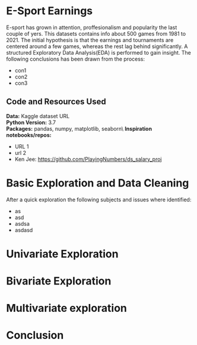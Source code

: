 # E-Sport Earnings
E-sport has grown in attention, proffesionalism and popularity the last couple of yers. This datasets contains info about 500 games from 1981 to 2021. The initial hypothesis is that the earnings and tournaments are centered around a few games, whereas the rest lag behind significantly. A structured Exploratory Data Analysis(EDA) is performed to gain insight. The following conclusions has been drawn from the process:
  * con1
  * con2
  * con3

## Code and Resources Used
**Data:** Kaggle dataset URL\
**Python Version:** 3.7\
**Packages:** pandas, numpy, matplotlib, seaborn\ 
**Inspiration notebooks/repos:**  
  * URL 1
  * url 2
  * Ken Jee: https://github.com/PlayingNumbers/ds_salary_proj

# Basic Exploration and Data Cleaning
After a quick exploration the following subjects and issues where identified:
  * as
  * asd
  * asdsa
  * asdasd

# Univariate Exploration

# Bivariate Exploration

# Multivariate exploration

# Conclusion

